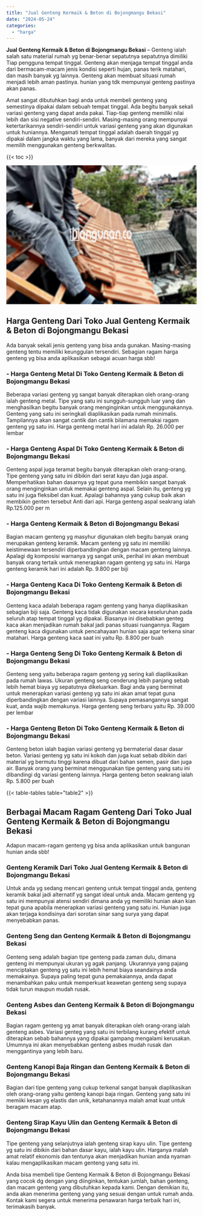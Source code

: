 ```yaml
---
title: "Jual Genteng Kermaik & Beton di Bojongmangu Bekasi"
date: "2024-05-24"
categories: 
  - "harga"
---
```


**Jual Genteng Kermaik & Beton di Bojongmangu Bekasi** – Genteng ialah salah satu material rumah yg benar-benar sepatutnya sepatutnya dimiliki Tiap pengguna tempat tinggal. Genteng akan menjaga tempat tinggal anda dari bermacam-macam jenis kondisi seperti hujan, panas terik matahari, dan masih banyak yg lainnya. Genteng akan membuat situasi rumah menjadi lebih aman pastinya. hunian yang tdk mempunyai genteng pastinya akan panas.

Amat sangat dibutuhkan bagi anda untuk membeli genteng yang semestinya dipakai dalam sebuah tempat tinggal. Ada begitu banyak sekali variasi genteng yang dapat anda pakai. Tiap-tiap genteng memiliki nilai lebih dan sisi negative sendiri-sendiri. Masing-masing orang mempunyai ketertarikannya sendiri-sendiri untuk variasi genteng yang akan digunakan untuk huniannya. Mengamati tempat tinggal adalah daerah tinggal yg dipakai dalam jangka waktu yang lama, banyak dari mereka yang sangat memilih menggunakan genteng berkwalitas.

{{< toc >}}

![Jual Genteng Kermaik & Beton di Bojongmangu Bekasi](/images/genteng-minimalis-murah15.png)

## Harga Genteng Dari Toko Jual Genteng Kermaik & Beton di Bojongmangu Bekasi

Ada banyak sekali jenis genteng yang bisa anda gunakan. Masing-masing genteng tentu memiliki keunggulan tersendiri. Sebagian ragam harga genteng yg bisa anda aplikasikan sebagai acuan harga sbb!

### \- Harga Genteng Metal Di Toko Genteng Kermaik & Beton di Bojongmangu Bekasi

Beberapa variasi genteng yg sangat banyak diterapkan oleh orang-orang ialah genteng metal. Tipe yang satu ini sungguh-sungguh luar yang dan menghasilkan begitu banyak orang menginginkan untuk menggunakannya. Genteng yang satu ini seringkali diaplikasikan pada rumah minimalis. Tampilannya akan sangat cantik dan cantik bilamana memakai ragam genteng yg satu ini. Harga genteng metal hari ini adalah Rp. 26.000 per lembar

### \- Harga Genteng Aspal Di Toko Genteng Kermaik & Beton di Bojongmangu Bekasi

Genteng aspal juga teramat begitu banyak diterapkan oleh orang-orang. Tipe genteng yang satu ini dibikin dari serat kayu dan juga aspal. Memperhatikan bahan dasarnya yg tepat guna membikin sangat banyak orang menginginkan untuk memakai genteng aspal. Selain itu, genteng yg satu ini juga fleksibel dan kuat. Apalagi bahannya yang cukup baik akan membikin genten tersebut Anti dari api. Harga genteng aspal seakrang ialah Rp.125.000 per m

### \- Harga Genteng Kermaik & Beton di Bojongmangu Bekasi

Bagian macam genteng yg masyhur digunakan oleh begitu banyak orang merupakan genteng keramik. Macam genteng yg satu ini memiliki keistimewaan tersendiri diperbandingkan dengan macam genteng lainnya. Apalagi dg komposisi warnanya yg sangat unik, perihal ini akan membuat banyak orang tertaik untuk menerapkan ragam genteng yg satu ini. Harga genteng keramik hari ini adalah Rp. 9.800 per biji

### \- Harga Genteng Kaca Di Toko Genteng Kermaik & Beton di Bojongmangu Bekasi

Genteng kaca adalah beberapa ragam genteng yang hanya diaplikasikan sebagian biji saja. Genteng kaca tidak digunakan secara keseluruhan pada seluruh atap tempat tinggal yg dipakai. Biasanya ini disebabkan genteg kaca akan menjadikan rumah bakal jadi panas situasi ruangannya. Ragam genteng kaca digunakan untuk pencahayaan hunian saja agar terkena sinar matahari. Harga genteng kaca saat ini yaitu Rp. 8.800 per buah

### \- Harga Genteng Seng Di Toko Genteng Kermaik & Beton di Bojongmangu Bekasi

Genteng seng yaitu beberapa ragam genteng yg sering kali diaplikasikan pada rumah lawas. Ukuran genteng seng cenderung lebih panjang sebab lebih hemat biaya yg sepatutnya dikeluarkan. Bagi anda yang berminat untuk menerapkan variasi genteng yg satu ini akan amat tepat guna diperbandingkan dengan variasi lainnya. Supaya pemasangannya sangat kuat, anda wajib memakunya. Harga genteng seng terbaru yaitu Rp. 39.000 per lembar

### \- Harga Genteng Beton Di Toko Genteng Kermaik & Beton di Bojongmangu Bekasi

Genteng beton ialah bagian variasi genteng yg bermaterial dasar dasar beton. Variasi genteng yg satu ini kokoh dan juga kuat sebab dibikin dari material yg bermutu tinggi karena dibuat dari bahan semen, pasir dan juga air. Banyak orang yang berminat menggunakan tipe genteng yang satu ini dibandingi dg variasi genteng lainnya. Harga genteng beton seakrang ialah Rp. 5.800 per buah

{{< table-tables table="table2" >}}

## Berbagai Macam Ragam Genteng Dari Toko Jual Genteng Kermaik & Beton di Bojongmangu Bekasi

Adapun macam-ragam genteng yg bisa anda aplikasikan untuk bangunan hunian anda sbb!

### Genteng Keramik Dari Toko Jual Genteng Kermaik & Beton di Bojongmangu Bekasi

Untuk anda yg sedang mencari genteng untuk tempat tinggal anda, genteng keramik bakal jadi alternatif yg sangat ideal untuk anda. Macam genteng yg satu ini mempunyai atensi sendiri dimana anda yg memiliki hunian akan kian tepat guna apabila menerapkan variasi genteng yang satu ini. Hunian juga akan terjaga kondisinya dari sorotan sinar sang surya yang dapat menyebabkan panas.

### Genteng Seng dan Genteng Kermaik & Beton di Bojongmangu Bekasi

Genteng seng adalah bagian tipe genteng pada zaman dulu, dimana genteng ini mempunyai ukuran yg agak panjang. Ukurannya yang pajang menciptakan genteng yg satu ini lebih hemat biaya seandainya anda memakainya. Supaya paling tepat guna pemakaiannya, anda dapat menambahkan paku untuk memperkuat keawetan genteng seng supaya tidak turun maupun mudah rusak.

### Genteng Asbes dan Genteng Kermaik & Beton di Bojongmangu Bekasi

Bagian ragam genteng yg amat banyak diterapkan oleh orang-orang ialah genteng asbes. Variasi genteg yang satu ini terbilang kurang efektif untuk diterapkan sebab bahannya yang dipakai gampang mengalami kerusakan. Umumnya ini akan menyebabkan genteng asbes mudah rusak dan menggantinya yang lebih baru.

### Genteng Kanopi Baja Ringan dan Genteng Kermaik & Beton di Bojongmangu Bekasi

Bagian dari tipe genteng yang cukup terkenal sangat banyak diaplikasikan oleh orang-orang yaitu genteng kanopi baja ringan. Genteng yang satu ini memiiki kesan yg elastis dan unik, ketahanannya malah amat kuat untuk beragam macam atap.

### Genteng Sirap Kayu Ulin dan Genteng Kermaik & Beton di Bojongmangu Bekasi

Tipe genteng yang selanjutnya ialah genteng sirap kayu ulin. Tipe genteng yg satu ini dibikin dari bahan dasar kayu, ialah kayu ulin. Harganya malah amat relatif ekonomis dan tentunya akan menjadikan hunian anda nyaman kalau mengaplikasikan macam genteng yang satu ini.

Anda bisa membeli tipe Genteng Kermaik & Beton di Bojongmangu Bekasi yang cocok dg dengan yang diinginkan, tentukan jumlah, bahan genteng, dan macam genteng yang dibutuhkan kepada kami. Dengan demikian itu, anda akan menerima genteng yang yang sesuai dengan untuk rumah anda. Kontak kami segera untuk menerima penawaran harga terbaik hari ini, terimakasih banyak.
